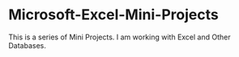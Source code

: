 # Microsoft-Excel-Mini-Projects

This is a series of Mini Projects.
I am working with Excel and Other Databases. 
